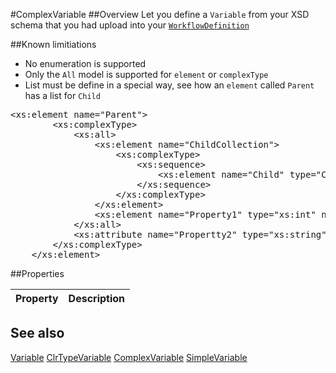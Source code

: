 #ComplexVariable
##Overview
Let you define a `Variable` from your XSD schema that you had upload into your [`WorkflowDefinition`](WorkflowDefinition.html)


##Known limitiations

* No enumeration is supported
* Only the `All` model is supported for `element` or `complexType`
* List must be define in a special way, see how an `element` called `Parent` has a list for `Child`
<pre>
&lt;xs:element name=&quot;Parent&quot;&gt;
		&lt;xs:complexType&gt;
			&lt;xs:all&gt;
				&lt;xs:element name=&quot;ChildCollection&quot;&gt;
					&lt;xs:complexType&gt;
						&lt;xs:sequence&gt;
							&lt;xs:element name=&quot;Child&quot; type=&quot;Child&quot; minOccurs=&quot;0&quot; maxOccurs=&quot;unbounded&quot;/&gt;
						&lt;/xs:sequence&gt;
					&lt;/xs:complexType&gt;
				&lt;/xs:element&gt;
				&lt;xs:element name=&quot;Property1&quot; type=&quot;xs:int&quot; nillable=&quot;true&quot;/&gt;
			&lt;/xs:all&gt;
			&lt;xs:attribute name=&quot;Propertty2&quot; type=&quot;xs:string&quot; use=&quot;required&quot;/&gt;
		&lt;/xs:complexType&gt;
	&lt;/xs:element&gt;
</pre>

##Properties
<table class="table table-condensed table-bordered">
    <thead>
<tr>
<th>Property</th>
<th>Description</th>
</tr>
</thead>
<tbody>
</tbody></table>



## See also

[Variable](Variable.html)
[ClrTypeVariable](ClrTypeVariable.html)
[ComplexVariable](ComplexVariable.html)
[SimpleVariable](SimpleVariable.html)